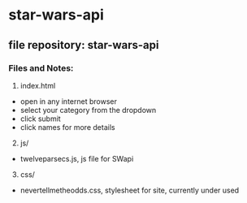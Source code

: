 # star-wars-api

## file repository: star-wars-api

### Files and Notes:

1. index.html
  - open in any internet browser
  - select your category from the dropdown
  - click submit
  - click names for more details

2. js/
  - twelveparsecs.js, js file for SWapi

3. css/
  - nevertellmetheodds.css, stylesheet for site, currently under used

